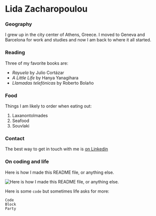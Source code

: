 # Lida Zacharopoulou

### Geography

I grew up in the city center of Athens, Greece. I moved to Geneva and Barcelona for work and studies and now I am back to where it all started.

### Reading

Three of my favorite books are:

- *Rayuela* by Julio Cortázar
- *A Little Life* by Hanya Yanagihara
- *Llamadas telefónicas* by Roberto Bolaño

### Food

Things I am likely to order when eating out:

1. Laxanontolmades
2. Seafood
3. Souvlaki

### Contact

The best way to get in touch with me is [on Linkedin](https://www.linkedin.com/in/lidazacharopoulou/)

### On coding and life

Here is how I made this README file, or anything else.

![Here is how I made this README file, or anything else. ](https://miro.medium.com/max/1200/1*gCWUibmQ8rszKxI3G19KmA.jpeg)

Here is some  `code`  but sometimes life asks for more:

```
Code
Block
Party
```



